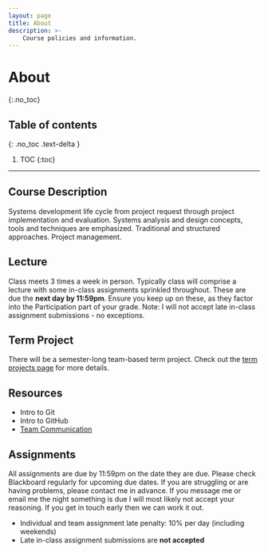 ```yaml
---
layout: page
title: About
description: >-
    Course policies and information.
---
```


# About
{:.no_toc}

## Table of contents
{: .no_toc .text-delta }

1. TOC
{:toc}

---

## Course Description

Systems development life cycle from project request through project implementation and evaluation. Systems analysis and design concepts, tools and techniques are emphasized. Traditional and structured approaches. Project management.

## Lecture

Class meets 3 times a week in person.  Typically class will comprise a lecture with some in-class assignments sprinkled throughout.  These are due the **next day by 11:59pm**.  Ensure you keep up on these, as they factor into the Participation part of your grade.  Note: I will not accept late in-class assignment submissions - no exceptions.

## Term Project

There will be a semester-long team-based term project.  Check out the [term projects page](/term-projects) for more details.


## Resources

* Intro to Git
* Intro to GitHub
* [Team Communication](https://asana.com/resources/team-communication)

## Assignments

All assignments are due by 11:59pm on the date they are due.  Please check Blackboard regularly for upcoming due dates.  If you are struggling or are having problems, please contact me in advance.  If you message me or email me the night something is due I will most likely not accept your reasoning.  If you get in touch early then we can work it out.

* Individual and team assignment late penalty: 10% per day (including weekends)
* Late in-class assignment submissions are **not accepted**
